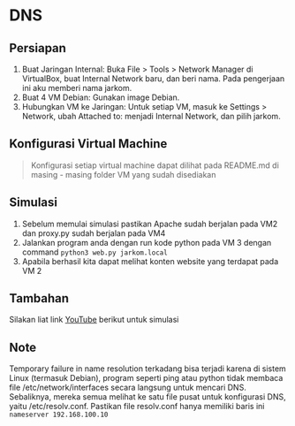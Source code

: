 # DNS

## Persiapan

1. Buat Jaringan Internal: Buka File > Tools > Network Manager di VirtualBox, buat Internal Network baru, dan beri nama. Pada pengerjaan ini aku memberi nama jarkom.
2. Buat 4 VM Debian: Gunakan image Debian.
3. Hubungkan VM ke Jaringan: Untuk setiap VM, masuk ke Settings > Network, ubah Attached to: menjadi Internal Network, dan pilih jarkom.

## Konfigurasi Virtual Machine
> Konfigurasi setiap virtual machine dapat dilihat pada README.md di masing - masing folder VM yang sudah disediakan

## Simulasi

1. Sebelum memulai simulasi pastikan Apache sudah berjalan pada VM2 dan proxy.py sudah berjalan pada VM4
2. Jalankan program anda dengan run kode python pada VM 3 dengan command ```python3 web.py jarkom.local```
3. Apabila berhasil kita dapat melihat konten website yang terdapat pada VM 2

## Tambahan
Silakan liat link [YouTube](https://youtu.be/KjY25Hbx3Wo) berikut untuk simulasi


## Note
Temporary failure in name resolution terkadang bisa terjadi karena di sistem Linux (termasuk Debian), program seperti ping atau python tidak membaca file /etc/network/interfaces secara langsung untuk mencari DNS. Sebaliknya, mereka semua melihat ke satu file pusat untuk konfigurasi DNS, yaitu /etc/resolv.conf. Pastikan file resolv.conf hanya memiliki baris ini ```nameserver 192.168.100.10```
